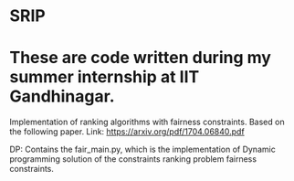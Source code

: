 # SRIP
# These are  code written during my summer internship at IIT Gandhinagar.

Implementation of ranking algorithms with fairness constraints. Based on the following paper.
Link: https://arxiv.org/pdf/1704.06840.pdf

DP: Contains the fair_main.py, which is the implementation of Dynamic programming solution of the constraints ranking problem 
fairness constraints.

